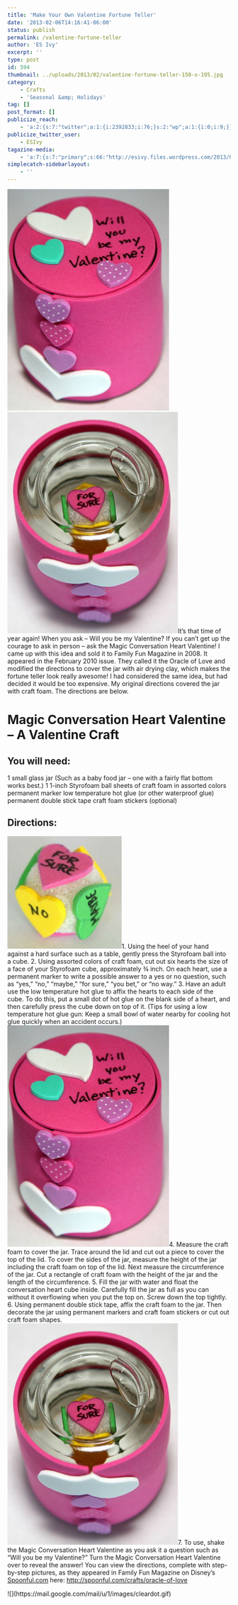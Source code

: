 ```yaml
---
title: 'Make Your Own Valentine Fortune Teller'
date: '2013-02-06T14:16:41-06:00'
status: publish
permalink: /valentine-fortune-teller
author: 'ES Ivy'
excerpt: ''
type: post
id: 594
thumbnail: ../uploads/2013/02/valentine-fortune-teller-150-x-195.jpg
category:
    - Crafts
    - 'Seasonal &amp; Holidays'
tag: []
post_format: []
publicize_reach:
    - 'a:2:{s:7:"twitter";a:1:{i:2392833;i:76;}s:2:"wp";a:1:{i:0;i:9;}}'
publicize_twitter_user:
    - ESIvy
tagazine-media:
    - 'a:7:{s:7:"primary";s:66:"http://esivy.files.wordpress.com/2013/02/valentine-8-ball-top2.jpg";s:6:"images";a:3:{s:66:"http://esivy.files.wordpress.com/2013/02/valentine-8-ball-top2.jpg";a:6:{s:8:"file_url";s:66:"http://esivy.files.wordpress.com/2013/02/valentine-8-ball-top2.jpg";s:5:"width";i:365;s:6:"height";i:500;s:4:"type";s:5:"image";s:4:"area";i:182500;s:9:"file_path";b:0;}s:69:"http://esivy.files.wordpress.com/2013/02/valentine-8-ball-answer2.jpg";a:6:{s:8:"file_url";s:69:"http://esivy.files.wordpress.com/2013/02/valentine-8-ball-answer2.jpg";s:5:"width";i:385;s:6:"height";i:500;s:4:"type";s:5:"image";s:4:"area";i:192500;s:9:"file_path";b:0;}s:74:"http://esivy.files.wordpress.com/2013/02/valentine-8-ball-answer-cube1.jpg";a:6:{s:8:"file_url";s:74:"http://esivy.files.wordpress.com/2013/02/valentine-8-ball-answer-cube1.jpg";s:5:"width";i:258;s:6:"height";i:254;s:4:"type";s:5:"image";s:4:"area";i:65532;s:9:"file_path";b:0;}}s:6:"videos";a:0:{}s:11:"image_count";i:3;s:6:"author";s:8:"37195739";s:7:"blog_id";s:8:"40536089";s:9:"mod_stamp";s:19:"2013-02-06 20:21:19";}'
simplecatch-sidebarlayout:
    - ''
---
```

![Valentine 8 ball top](../uploads/2013/02/valentine-8-ball-top2.jpg?w=219) [![Valentine 8 ball answer](../uploads/2013/02/valentine-8-ball-answer2.jpg?w=231)](http://192.168.1.34:4945/wp-content/uploads/2013/02/valentine-8-ball-answer2.jpg)It’s that time of year again! When you ask – Will you be my Valentine? If you can’t get up the courage to ask in person – ask the Magic Conversation Heart Valentine! I came up with this idea and sold it to Family Fun Magazine in 2008. It appeared in the February 2010 issue. They called it the Oracle of Love and modified the directions to cover the jar with air drying clay, which makes the fortune teller look really awesome! I had considered the same idea, but had decided it would be too expensive. My original directions covered the jar with craft foam. The directions are below.

Magic Conversation Heart Valentine – A Valentine Craft
======================================================

You will need:
--------------

1 small glass jar (Such as a baby food jar – one with a fairly flat bottom works best.) 1 1-inch Styrofoam ball sheets of craft foam in assorted colors permanent marker low temperature hot glue (or other waterproof glue) permanent double stick tape craft foam stickers (optional)

Directions:
-----------

![Valentine 8 ball answer cube](../uploads/2013/02/valentine-8-ball-answer-cube1.jpg)1. Using the heel of your hand against a hard surface such as a table, gently press the Styrofoam ball into a cube. 2. Using assorted colors of craft foam, cut out six hearts the size of a face of your Styrofoam cube, approximately ¾ inch. On each heart, use a permanent marker to write a possible answer to a yes or no question, such as “yes,” “no,” “maybe,” “for sure,” “you bet,” or “no way.” 3. Have an adult use the low temperature hot glue to affix the hearts to each side of the cube. To do this, put a small dot of hot glue on the blank side of a heart, and then carefully press the cube down on top of it. (Tips for using a low temperature hot glue gun: Keep a small bowl of water nearby for cooling hot glue quickly when an accident occurs.) ![Valentine 8 ball top](../uploads/2013/02/valentine-8-ball-top2.jpg?w=219)4. Measure the craft foam to cover the jar. Trace around the lid and cut out a piece to cover the top of the lid. To cover the sides of the jar, measure the height of the jar including the craft foam on top of the lid. Next measure the circumference of the jar. Cut a rectangle of craft foam with the height of the jar and the length of the circumference. 5. Fill the jar with water and float the conversation heart cube inside. Carefully fill the jar as full as you can without it overflowing when you put the top on. Screw down the top tightly. 6. Using permanent double stick tape, affix the craft foam to the jar. Then decorate the jar using permanent markers and craft foam stickers or cut out craft foam shapes. ![Valentine 8 ball answer](../uploads/2013/02/valentine-8-ball-answer2.jpg?w=231)7. To use, shake the Magic Conversation Heart Valentine as you ask it a question such as “Will you be my Valentine?” Turn the Magic Conversation Heart Valentine over to reveal the answer! You can view the directions, complete with step-by-step pictures, as they appeared in Family Fun Magazine on Disney’s [Spoonful.com](http://spoonful.com/crafts/oracle-of-love) here: <http://spoonful.com/crafts/oracle-of-love>

<div><div id=":15k">![](https://mail.google.com/mail/u/1/images/cleardot.gif)</div></div>